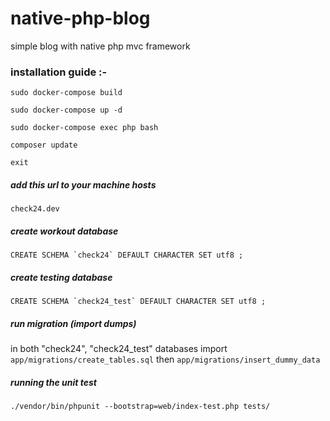 # native-php-blog

simple blog with native php mvc framework

### installation guide :- 

```sudo docker-compose build```

```sudo docker-compose up -d```

```sudo docker-compose exec php bash```

```composer update```

```exit```


##### add this url to your machine hosts 

```check24.dev```


##### create workout database 

```CREATE SCHEMA `check24` DEFAULT CHARACTER SET utf8 ;```


##### create testing database 

```CREATE SCHEMA `check24_test` DEFAULT CHARACTER SET utf8 ;```


##### run migration (import dumps)

in both "check24", "check24_test" databases import ```app/migrations/create_tables.sql``` then ```app/migrations/insert_dummy_data```


##### running the unit test

```./vendor/bin/phpunit --bootstrap=web/index-test.php tests/```


